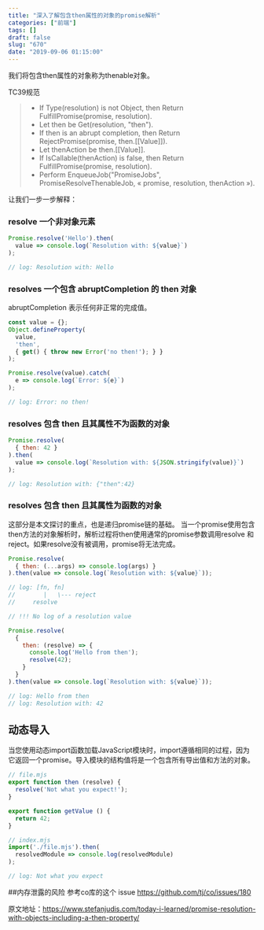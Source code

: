 ```yaml
---
title: "深入了解包含then属性的对象的promise解析"
categories: ["前端"]
tags: []
draft: false
slug: "670"
date: "2019-09-06 01:15:00"
---
```


我们将包含then属性的对象称为thenable对象。

TC39规范
> - If Type(resolution) is not Object, then
>   Return FulfillPromise(promise, resolution).
> - Let then be Get(resolution, "then").
> - If then is an abrupt completion, then
>   Return RejectPromise(promise, then.[[Value]]).
> - Let thenAction be then.[[Value]].
> - If IsCallable(thenAction) is false, then
>    Return FulfillPromise(promise, resolution).
> - Perform EnqueueJob("PromiseJobs", PromiseResolveThenableJob, « promise, resolution, thenAction »).

让我们一步一步解释：

### resolve 一个非对象元素
```js
Promise.resolve('Hello').then(
  value => console.log(`Resolution with: ${value}`)
);

// log: Resolution with: Hello
```

### resolves 一个包含 abruptCompletion 的 then 对象
abruptCompletion 表示任何非正常的完成值。
```js
const value = {};
Object.defineProperty(
  value,
  'then',
  { get() { throw new Error('no then!'); } }
);

Promise.resolve(value).catch(
  e => console.log(`Error: ${e}`)
);

// log: Error: no then!
```

### resolves 包含 then 且其属性不为函数的对象
```js
Promise.resolve(
  { then: 42 }
).then(
  value => console.log(`Resolution with: ${JSON.stringify(value)}`)
);

// log: Resolution with: {"then":42}
```

### resolves 包含 then 且其属性为函数的对象
这部分是本文探讨的重点，也是递归promise链的基础。
当一个promise使用包含then方法的对象解析时，解析过程将then使用通常的promise参数调用resolve 和 reject。如果resolve没有被调用，promise将无法完成。
```js
Promise.resolve(
  { then: (...args) => console.log(args) }
).then(value => console.log(`Resolution with: ${value}`));

// log: [fn, fn]
//        |   \--- reject
//     resolve

// !!! No log of a resolution value
```

```js
Promise.resolve(
  { 
    then: (resolve) => { 
      console.log('Hello from then');
      resolve(42);
    }
  }
).then(value => console.log(`Resolution with: ${value}`));

// log: Hello from then
// log: Resolution with: 42
```

## 动态导入
当您使用动态import函数加载JavaScript模块时，import遵循相同的过程，因为它返回一个promise。导入模块的结构值将是一个包含所有导出值和方法的对象。

```js
// file.mjs
export function then (resolve) {
  resolve('Not what you expect!');
}

export function getValue () {
  return 42;
}

// index.mjs
import('./file.mjs').then(
  resolvedModule => console.log(resolvedModule)
);

// log: Not what you expect
```

##内存泄露的风险
参考co库的这个 issue https://github.com/tj/co/issues/180

原文地址：https://www.stefanjudis.com/today-i-learned/promise-resolution-with-objects-including-a-then-property/

